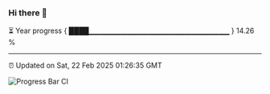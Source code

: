 ### Hi there 👋

⏳ Year progress { ████▁▁▁▁▁▁▁▁▁▁▁▁▁▁▁▁▁▁▁▁▁▁▁▁▁▁ } 14.26 %

---

⏰ Updated on Sat, 22 Feb 2025 01:26:35 GMT

![Progress Bar CI](https://github.com/liununu/liununu/workflows/Progress%20Bar%20CI/badge.svg)
